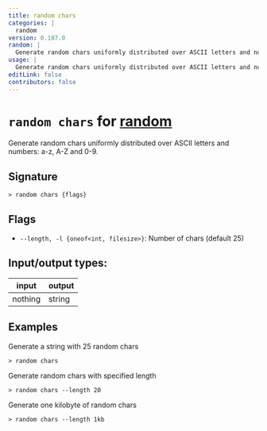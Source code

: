 ```yaml
---
title: random chars
categories: |
  random
version: 0.107.0
random: |
  Generate random chars uniformly distributed over ASCII letters and numbers: a-z, A-Z and 0-9.
usage: |
  Generate random chars uniformly distributed over ASCII letters and numbers: a-z, A-Z and 0-9.
editLink: false
contributors: false
---
```

<!-- This file is automatically generated. Please edit the command in https://github.com/nushell/nushell instead. -->

# `random chars` for [random](/commands/categories/random.md)

<div class='command-title'>Generate random chars uniformly distributed over ASCII letters and numbers: a-z, A-Z and 0-9.</div>

## Signature

```> random chars {flags} ```

## Flags

 -  `--length, -l {oneof<int, filesize>}`: Number of chars (default 25)


## Input/output types:

| input   | output |
| ------- | ------ |
| nothing | string |
## Examples

Generate a string with 25 random chars
```nu
> random chars

```

Generate random chars with specified length
```nu
> random chars --length 20

```

Generate one kilobyte of random chars
```nu
> random chars --length 1kb

```
